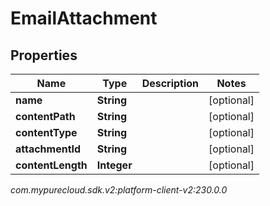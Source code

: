 # EmailAttachment


## Properties

| Name | Type | Description | Notes |
| ------------ | ------------- | ------------- | ------------- |
| **name** | **String** |  |  [optional] |
| **contentPath** | **String** |  |  [optional] |
| **contentType** | **String** |  |  [optional] |
| **attachmentId** | **String** |  |  [optional] |
| **contentLength** | **Integer** |  |  [optional] |




_com.mypurecloud.sdk.v2:platform-client-v2:230.0.0_
